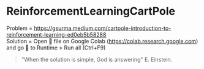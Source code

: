 # ReinforcementLearningCartPole

Problem = https://gsurma.medium.com/cartpole-introduction-to-reinforcement-learning-ed0eb5b58288 <br />
Solution = 
Open 📖 file on Google Colab (https://colab.research.google.com) and go 🏃 to Runtime > Run all (Ctrl+F9) 

> "When the solution is simple, God is answering" E. Einstein.
